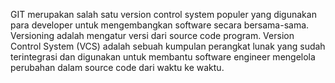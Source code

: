 GIT merupakan salah satu version control system populer yang digunakan para developer untuk mengembangkan software secara bersama-sama.
Versioning adalah mengatur versi dari source code program.
Version Control System (VCS) adalah sebuah kumpulan perangkat lunak yang sudah terintegrasi dan digunakan untuk membantu software engineer mengelola perubahan dalam source code dari waktu ke waktu.

